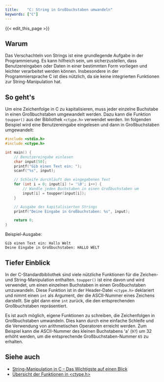 ```yaml
---
title:    "C: String in Großbuchstaben umwandeln"
keywords: ["C"]
---
```


{{< edit_this_page >}}

## Warum

Das Verschachteln von Strings ist eine grundlegende Aufgabe in der Programmierung. Es kann hilfreich sein, um sicherzustellen, dass Benutzereingaben oder Daten in einer bestimmten Form vorliegen und leichter verarbeitet werden können. Insbesondere in der Programmiersprache C ist dies nützlich, da sie keine integrierten Funktionen zur String-Manipulation hat.

## So geht's

Um eine Zeichenfolge in C zu kapitalisieren, muss jeder einzelne Buchstabe in einen Großbuchstaben umgewandelt werden. Dazu kann die Funktion `toupper()` aus der Bibliothek `<ctype.h>` verwendet werden. Im folgenden Beispiel wird eine Benutzereingabe eingelesen und dann in Großbuchstaben umgewandelt:

```C
#include <stdio.h>
#include <ctype.h>

int main() {
    // Benutzereingabe einlesen
    char input[50];
    printf("Gib einen Text ein: ");
    scanf("%s", input);

    // Schleife durchläuft den eingegebenen Text
    for (int i = 0; input[i] != '\0'; i++) {
        // Wandle jeden Buchstaben in einen Großbuchstaben um
        input[i] = toupper(input[i]);
    }

    // Ausgabe des kapitalisierten Strings
    printf("Deine Eingabe in Großbuchstaben: %s", input);

    return 0;
}
```

Beispiel-Ausgabe:
```
Gib einen Text ein: Hallo Welt
Deine Eingabe in Großbuchstaben: HALLO WELT
```

## Tiefer Einblick

In der C-Standardbibliothek sind viele nützliche Funktionen für die Zeichen- und String-Manipulation enthalten. `toupper()` ist eine davon und wird verwendet, um einen einzelnen Buchstaben in einen Großbuchstaben umzuwandeln. Diese Funktion ist in der Header-Datei `<ctype.h>` deklariert und nimmt einen `int` als Argument, der die ASCII-Nummer eines Zeichens darstellt. Sie gibt dann eine `int` zurück, die den entsprechenden Großbuchstaben repräsentiert.

Es ist auch möglich, eigene Funktionen zu schreiben, die Zeichenfolgen in Großbuchstaben umwandeln. Dies kann durch eine einfache Schleife und die Verwendung von arithmetischen Operatoren erreicht werden. Zum Beispiel kann die ASCII-Nummer des kleinen Buchstabens 'a' (`97`) um 32 erhöht werden, um die entsprechende Großbuchstaben-Nummer `65` zu erhalten.

## Siehe auch

- [String-Manipulation in C – Das Wichtigste auf einen Blick](https://www.tutorialspoint.com/cprogramming/c_strings.htm)
- [Übersicht der Funktionen in <ctype.h>](https://en.cppreference.com/w/c/string/byte/toupper)